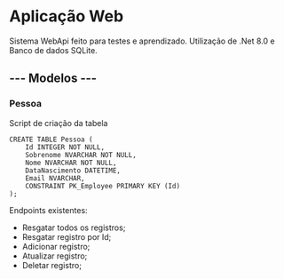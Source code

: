 # Aplicação Web

Sistema WebApi feito para testes e aprendizado.
Utilização de .Net 8.0 e Banco de dados SQLite.

## --- Modelos ---

### Pessoa

Script de criação da tabela
```
CREATE TABLE Pessoa (
	Id INTEGER NOT NULL,
	Sobrenome NVARCHAR NOT NULL,
	Nome NVARCHAR NOT NULL,
	DataNascimento DATETIME,
	Email NVARCHAR,
	CONSTRAINT PK_Employee PRIMARY KEY (Id)
);
```

Endpoints existentes:
- Resgatar todos os registros;
- Resgatar registro por Id;
- Adicionar registro;
- Atualizar registro;
- Deletar registro;
